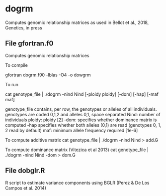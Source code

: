 # dogrm
Computes genomic relationship matrices as used in Bellot et al., 2018, Genetics, in press

## File gfortran.f0
Computes genomic relationship matrices

To compile

   gfortran dogrm.f90 -lblas -O4 -o dowgrm

To run

   cat genotype_file | ./dogrm -nind Nind [-ploidy ploidy] [-dom] [-hap] [-maf maf]

   genotype_file contains, per row, the genotypes or alleles of all individuals. genotypes are coded 0,1,2 and alleles 0,1, space separated
   Nind: number of individuals
   ploidy: ploidy [2]
   -dom: specifies whether dominance matrix is computed
   -hap specifies whether both alleles (0,1) are read (genotypes 0, 1, 2 read by default) 
   maf: minimum allele frequency required [1e-6]

To compute additive matrix
   cat genotype_file | ./dogrm -nind Nind > add.G

To compute dominance matrix (Vitezica et al 2013)
   cat genotype_file | ./dogrm -nind Nind -dom > dom.G

## File dobglr.R
R script to estimate variance components using BGLR (Perez & De Los Campos et al. 2014)
